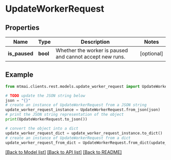 # UpdateWorkerRequest


## Properties

Name | Type | Description | Notes
------------ | ------------- | ------------- | -------------
**is_paused** | **bool** | Whether the worker is paused and cannot accept new runs. | [optional] 

## Example

```python
from mtmai.clients.rest.models.update_worker_request import UpdateWorkerRequest

# TODO update the JSON string below
json = "{}"
# create an instance of UpdateWorkerRequest from a JSON string
update_worker_request_instance = UpdateWorkerRequest.from_json(json)
# print the JSON string representation of the object
print(UpdateWorkerRequest.to_json())

# convert the object into a dict
update_worker_request_dict = update_worker_request_instance.to_dict()
# create an instance of UpdateWorkerRequest from a dict
update_worker_request_from_dict = UpdateWorkerRequest.from_dict(update_worker_request_dict)
```
[[Back to Model list]](../README.md#documentation-for-models) [[Back to API list]](../README.md#documentation-for-api-endpoints) [[Back to README]](../README.md)


